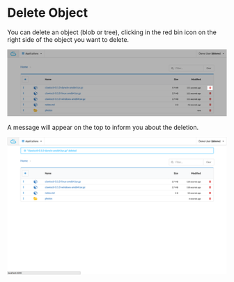 # Delete Object

You can delete an object (blob or tree), clicking in the red bin icon on the right side of the object you want to delete.

![](assets/webui-delete1.png)

A message will appear on the top to inform you about the deletion.

![](assets/webui-delete2.png)
